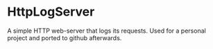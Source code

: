 # HttpLogServer
A simple HTTP web-server that logs its requests. Used for a personal project and ported to github afterwards.

